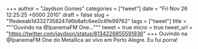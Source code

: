 
+++
author = "Jaydson Gomes"
categories = ["tweet"]
date = "Fri Nov 26 12:25:25 +0000 2010"
draft = false
slug = "1fedeeab1d3327358247d6b8afc6ee0c6fe99762"
tags = ["tweet"]
title = """Ouvindo na @IpanemaFM One..."""
tweet = true
micro = true
tweet_url = "https://twitter.com/jaydson/status/8134226855591936"
+++
Ouvindo na @IpanemaFM One do Metallica ao vivo em Porto Alegre. Eu fui porra!
